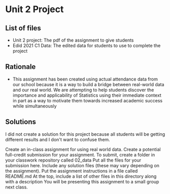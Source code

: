 # Unit 2 Project

## List of files
- Unit 2 project: The pdf of the assignment to give students
- Edid 2021 C1 Data: The edited data for students to use to complete the project

## Rationale
- This assignment has been created using actual attendance data from our school because it is a way to build a bridge between real-world data and our real world.  We are attempting to help students discover the importance and applicability of Statistics using their immediate context in part as a way to motivate them towards increased academic success while simultaneously 

## Solutions
I did not create a solution for this project because all students will be getting different results and I don't want to confuse them.

Create an in-class assignment for using real world data.
Create a potential full-credit submission for your assignment.
To submit, create a folder in your classwork repository called 02_data
Put all the files for your submission here.
Include any solution files (these may vary depending on the assignment).
Put the assignment instructions in a file called README.md
At the top, include a list of other files in this directory along with a description
You will be presenting this assignment to a small group next class.
